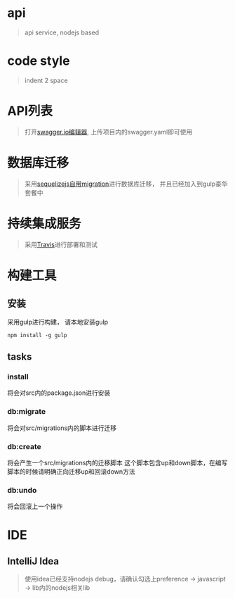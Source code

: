 # api
> api service, nodejs based

# code style
> indent 2 space

# API列表
> 打开[swagger.io编辑器](http://editor.swagger.io/#/edit), 上传项目内的swagger.yaml即可使用

# 数据库迁移
> 采用[sequelizejs自带migration](http://docs.sequelizejs.com/en/latest/docs/migrations//)进行数据库迁移， 并且已经加入到gulp豪华套餐中

# 持续集成服务
> 采用[Travis](travis-ci.org)进行部署和测试

# 构建工具
## 安装
采用gulp进行构建， 请本地安装gulp
```
npm install -g gulp
```
## tasks
### install
将会对src内的package.json进行安装
### db:migrate
将会对src/migrations内的脚本进行迁移
### db:create
将会产生一个src/migrations内的迁移脚本
这个脚本包含up和down脚本，在编写脚本的时候请明确正向迁移up和回滚down方法
### db:undo
将会回滚上一个操作


# IDE
## IntelliJ Idea
> 使用idea已经支持nodejs debug，请确认勾选上preference -> javascript -> lib内的nodejs相关lib